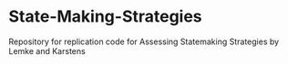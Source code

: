 # State-Making-Strategies
Repository for replication code for Assessing Statemaking Strategies by Lemke and Karstens
